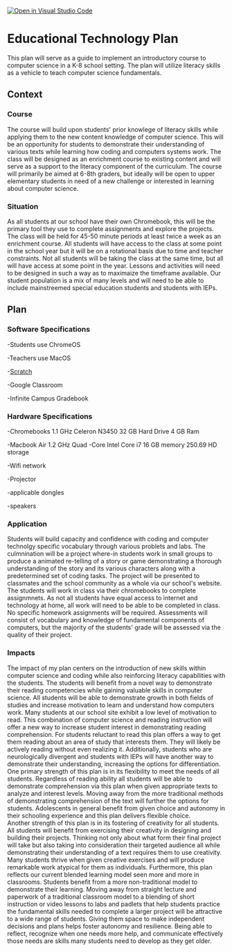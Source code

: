 [![Open in Visual Studio Code](https://classroom.github.com/assets/open-in-vscode-c66648af7eb3fe8bc4f294546bfd86ef473780cde1dea487d3c4ff354943c9ae.svg)](https://classroom.github.com/online_ide?assignment_repo_id=9406212&assignment_repo_type=AssignmentRepo)
# Educational Technology Plan

This plan will serve as a guide to implement an introductory course to computer science in a K-8 school setting. The plan will utilize literacy skills as a vehicle to teach computer science fundamentals. 

## Context

### Course

The course will build upon students' prior knowlege of literacy skills while applying them to the new content knowledge of computer science. This will be an opportunity for students to demonstrate their understanding of various texts while learning how coding and computers systems work. The class will be designed as an enrichment course to existing content and will serve as a support to the literacy component of the curriculum. The course will primarily be aimed at 6-8th graders, but ideally will be open to upper elementary students in need of a new challenge or interested in learning about computer science.

### Situation

As all students at our school have their own Chromebook, this will be the primary tool they use to complete assignments and explore the projects. The class will be held for 45-50 minute periods at least twice a week as an enrichment course. All students will have access to the class at some point in the school year but it will be on a rotational basis due to time and teacher constraints. Not all students will be taking the class at the same time, but all will have access at some point in the year. Lessons and activities will need to be designed in such a way as to maximaize the timeframe available. Our student population is a mix of many levels and will need to be able to include mainstreemed special education students and students with IEPs.

## Plan

### Software Specifications

-Students use ChromeOS

-Teachers use MacOS

-[Scratch](https://scratch.mit.edu/)

-Google Classroom

-Infinite Campus Gradebook

### Hardware Specifications

-Chromebooks 1.1 GHz Celeron N3450 32 GB Hard Drive 4 GB Ram

-Macbook Air 1.2 GHz Quad -Core Intel Core i7 16 GB memory 250.69 HD storage

-Wifi network

-Projector

-applicable dongles

-speakers

### Application

Students will build capacity and confidence with coding and computer technolgy specific vocabulary through various problets and labs. The culmnination will be a project where-in students work in small groups to produce a animated re-telling of a story or game demonstrating a thorough understanding of the story and its various characters along with a predetermined set of coding tasks. The project will be presented to classmates and the school community as a whole via our school's website. The students will work in class via their chromebooks to complete assignmnets. As not all students have equal access to internet and technology at home, all work will need to be able to be completed in class. No specific homework assignments will be required. Assessments will consist of vocabulary and knowledge of fundamental components of computers, but the majority of the students' grade will be assessed via the quality of their project.  


### Impacts

The impact of my plan centers on the introduction of new skills within computer science and coding while also reinforcing literacy capabilities with the students. The students will benefit from a novel way to demonstrate their reading competencies while gaining valuable skills in computer science. All students will be able to demonstrate growth in both fields of studies and increase motivation to learn and understand how computers work.
Many students at our school site exhibit a low level of motivation to read. This combination of computer science and reading instruction will offer a new way to increase student interest in demonstrating reading comprehension. For students reluctant to read this plan offers a way to get them reading about an area of study that interests them. They will likely be actively reading without even realizing it. Additionally, students who are neurologically divergent and students with IEPs will have another way to demonstrate their understanding, increasing the options for differentiation. 
One primary strength of this plan is in its flexibility to meet the needs of all students. Regardless of reading ability all students will be able to demonstrate comprehension via this plan when given appropriate texts to analyze and interest levels. Moving away from the more traditional methods of demonstrating comprehension of the text will further the options for students. Adolescents in general benefit from given choice and autonomy in their schooling experience and this plan delivers flexible choice.   
Another strength of this plan is in its fostering of creativity for all students. All students will benefit from exercising their creativity in designing and building their projects. Thinking not only about what form their final project will take but also taking into consideration their targeted audience all while demonstrating their understanding of a text requires them to use creativity. Many students thrive when given creative exercises and will produce remarkable work atypical for them as individuals. 
Furthermore, this plan reflects our current blended learning model seen more and more in classrooms. Students benefit from a more non-traditional model to demonstrate their learning. Moving away from straight lecture and paperwork of a traditional classroom model to a blending of short instruction or video lessons to labs and padlets that help students practice the fundamental skills needed to complete a larger project will be attractive to a wide range of students. Giving them space to make independent decisions and plans helps foster autonomy and resilience. Being able to reflect, recognize when one needs more help, and communicate effectively those needs are skills many students need to develop as they get older.

